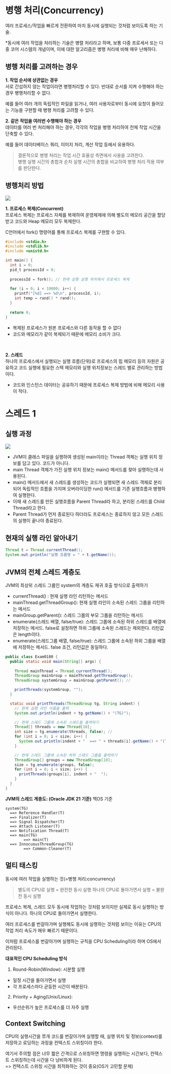 # 병행 처리(Concurrency)
여러 프로세스/작업을 빠르게 전환하여 마치 동시에 실행되는 것처럼 보이도록 하는 기술.

*동시에 여러 작업을 처리하는 기술은 병렬 처리라고 하며, 보통 다중 프로세서 또는 다중 코어 시스템의 개념이며, 이에 대한 알고리즘은 병행 처리에 비해 매우 난해하다.

## 병행 처리를 고려하는 경우
**1. 작업 순서에 상관없는 경우**  
서로 간섭하지 않는 작업이라면 병행처리할 수 있다. 반대로 순서를 지켜 수행해야 하는 경우 병행처리할 수 없다. 

예를 들어 여러 개의 독립적인 파일을 읽거나, 여러 사용자로부터 동시에 요청이 들어오는 기능을 구현할 때 병행 처리를 고려할 수 있다.

**2. 같은 작업을 여러번 수행해야 하는 경우**  
데이터를 여러 번 처리해야 하는 경우, 각각의 작업을 병행 처리하여 전체 작업 시간을 단축할 수 있다. 

예를 들어 데이터베이스 쿼리, 이미지 처리, 계산 작업 등에서 유용하다. 

>결론적으로 병행 처리는 작업 시간 효율성 측면에서 사용을 고려한다.  
병행 실행 시간의 총합과 순차 실행 시간의 총합을 비교하여 병행 처리 적용 여부를 판단한다. 

## 병행처리 방법
<img src="../img/Concurrency.png">

<br>

**1. 프로세스 복제(Concurrent)**  
프로세스 복제는 프로세스 자체를 복제하여 운영체제에 의해 별도의 메모리 공간을 할당받고 코드와 Heap 메모리 모두 복제한다.

C언어에서 fork() 명령어를 통해 프로세스 복제를 구현할 수 있다. 
```c
#include <stdio.h>
#include <stdlib.h>
#include <unistd.h>

int main() {
  int i = 0;
  pid_t processId = 0;
  
  processId = fork(); // 현재 실행 실행 위치에서 프로세스 복제
  
  for (i = 0; i < 10000; i++) {
    printf("[%d] ==> %d\n", processId, i);
    int temp = rand() * rand();
  }
  
  return 0;
}
```
- 복제된 프로세스가 원본 프로세스와 다른 동작을 할 수 없다
- 코드와 메모리가 같이 복제되기 때문에 메모리 소비가 크다.

<br>

**2. 스레드**  
하나의 프로세스에서 실행되는 실행 흐름(단위)로 프로세스의 힙 메모리 등의 자원은 공유하고 코드 실행에 필요한 스택 메모리와 실행 위치정보는 스레드 별로 관리하는 방법이다. 

- 코드와 인스턴스 데이터는 공유하기 때문에 프로세스 복제 방법에 비해 메모리 사용이 적다.

# 스레드 1
## 실행 과정
<img src="../../img/ThreadStart.png">

<br>

- JVM이 클래스 파일을 실행하여 생성된 main이라는 Thread 객체는 실행 위치 정보를 담고 있다. 코드가 아니다.
- main Thread 객체가 가진 실행 위치 정보는 main() 메서드를 찾아 실행하는데 사용된다. 
- main() 메서드에서 새 스레드를 생성하는 코드가 실행되면 새 스레드 객체로 분리되어 독립적인 흐름을 가지며 오버라이딩한 run() 메서드를 기존 실행흐름과 병행하여 실행한다. 
- 이때 새 스레드를 만든 실행흐름을 Parent Thread라 하고, 분리된 스레드를 Child Thread라고 한다. 
- Parent Thread가 먼저 종료된다 하더라도 프로세스는 종료하지 않고 모든 스레드의 실행이 끝나야 종료된다.

## 현재의 실행 라인 알아내기
```java
Thread t = Thread.currentThread();
System.out.println("실행 흐름명 = " + t.getName());
```

## JVM의 전체 스레드 계층도
JVM의 최상위 스레드 그룹인 system의 계층도 재귀 호출 방식으로 출력하기
- currentThread() : 현재 실행 라인 리턴하는 메서드
- mainThread.getThreadGroup(): 현재 실행 라인이 소속된 스레드 그룹을 리턴하는 메서드
- mainGroup.getParent(): 스레드 그룹의 부모 그룹을 리턴하는 메서드
- enumerate(스레드 배열, false/true): 스레드 그룹에 소속된 하위 스레드를 배열에 저장하는 메서드. false로 설정하면 하위 그룹에 소속된 스레드는 제외한다. 리턴값은 length이다.
- enumerate(스레드그룹 배열, false/true): 스레드 그룹에 소속된 하위 그룹을 배열에 저장하는 메서드. false 조건, 리턴값은 동일하다.
```java
public class Exam0180 {
  public static void main(String[] args) {
    
    Thread mainThread = Thread.currentThread(); 
    ThreadGroup mainGroup = mainThread.getThreadGroup(); 
    ThreadGroup systemGroup = mainGroup.getParent(); // 

    printThreads(systemGroup, "");
  }

  static void printThreads(ThreadGroup tg, String indent) {
    // 현재 실행 라인 이름을 출력
    System.out.println(indent + tg.getName() + "(TG)"); 

    // 현재 스레드 그룹에 소속된 스레드들 출력하기
    Thread[] threads = new Thread[10];
    int size = tg.enumerate(threads, false); // 
    for (int i = 0; i < size; i++) {
      System.out.println(indent + "  ==> " + threads[i].getName() + "(T)");
    }

    // 현재 스레드 그룹에 소속된 하위 스레드 그룹들 출력하기
    ThreadGroup[] groups = new ThreadGroup[10];
    size = tg.enumerate(groups, false);
    for (int i = 0; i < size; i++) {
      printThreads(groups[i], indent + "  ");
    }
  }
}
```

**JVM의 스레드 계층도: (Oracle JDK 21 기준)**
맥OS 기준
```
system(TG)  
  ==> Reference Handler(T)  
  ==> Finalizer(T)  
  ==> Signal Dispatcher(T)  
  ==> Attach Listener(T)  
  ==> Notification Thread(T)  
  ==> main(TG)  
        ==> main(T)  
  ==> InnocuousThreadGroup(TG)  
        ==> Common-Cleaner(T)  
```

## 멀티 태스킹
동시에 여러 작업을 실행하는 것(=병행 처리:concurrency)

>별도의 CPU로 실행 = 완전한 동시 실행
하나의 CPU로 돌아가면서 실행 = 불완전 동시 실행

프로세스 복제, 스레드 모두 동시에 작업하는 것처럼 보이지만 실제로 동시 실행하는 방식이 아니다. 하나의 CPU로 돌아가면서 실행한다.

여러 프로세스를 번갈아가며 실행해도 동시에 실행하는 것처럼 보이는 이유는 CPU의 작업 처리 속도가 매우 빠르기 때문이다.

이처럼 프로세스를 번갈아가며 실행하는 규칙을 CPU Scheduling이라 하며 OS에서 관리된다.

**대표적인 CPU Scheduling 방식**  
1. Round-Robin(Window): 시분할 실행
- 일정 시간을 돌아가면서 실행
- 각 프로세스마다 균등한 시간이 배분된다.

2. Priority + Aging(Unix/Linux): 
- 우선순위가 높은 프로세스를 더 자주 실행

## Context Switching
CPU의 실행시간을 쪼개 코드를 번갈아가며 실행할 때, 실행 위치 및 정보(context)를 저장하고 로딩하는 과정을 컨텍스트 스위칭이라 한다.

여기서 주의할 점은 너무 짧은 간격으로 스위칭하면 명령을 실행하는 시간보다, 컨텍스트 스위칭하는데 시간을 다 낭비하게 된다.  
=> 컨텍스트 스위칭 시간을 최적화하는 것이 중요(OS가 고민할 문제)